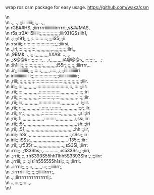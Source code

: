 wrap ros csm package for easy usage.
https://github.com/waxz/csm

\n                                                                    
\n            .,,       .,:;;iiiiiiiii;;:,,.     .,,                   
\n          rGB##HS,.;iirrrrriiiiiiiiiirrrrri;,s&##MAS,                
\n         r5s;:r3AH5iiiii;;;;;;;;;;;;;;;;iiirXHGSsiih1,               
\n            .;i;;s91;;;;;;::::::::::::;;;;iS5;;;ii:                  
\n          :rsriii;;r::::::::::::::::::::::;;,;;iiirsi,               
\n       .,iri;;::::;;;;;;::,,,,,,,,,,,,,..,,;;;;;;;;iiri,,.           
\n    ,9BM&,            .,:;;:,,,,,,,,,,,hXA8:            ..,,,.       
\n   ,;&@@#r:;;;;;::::,,.   ,r,,,,,,,,,,iA@@@s,,:::;;;::,,.   .;.      
\n    :ih1iii;;;;;::::;;;;;;;:,,,,,,,,,,;i55r;;;;;;;;;iiirrrr,..       
\n   .ir;;iiiiiiiiii;;;;::::::,,,,,,,:::::,,:;;;iiiiiiiiiiiiri         
\n   iriiiiiiiiiiiiiiii;;;::::::::::::::::;;;iiiiiiiiiiiiiiiir;        
\n  ,riii;;;;;;;;;;;;;:::::::::::::::::::::::;;;;;;;;;;;;;;iiir.       
\n  iri;;;::::,,,,,,,,,,:::::::::::::::::::::::::,::,,::::;;iir:       
\n .rii;;::::,,,,,,,,,,,,:::::::::::::::::,,,,,,,,,,,,,::::;;iri       
\n ,rii;;;::,,,,,,,,,,,,,:::::::::::,:::::,,,,,,,,,,,,,:::;;;iir.      
\n ,rii;;i::,,,,,,,,,,,,,:::::::::::::::::,,,,,,,,,,,,,,::i;;iir.      
\n ,rii;;r::,,,,,,,,,,,,,:,:::::,:,:::::::,,,,,,,,,,,,,::;r;;iir.      
\n .rii;;rr,:,,,,,,,,,,,,,,:::::::::::::::,,,,,,,,,,,,,:,si;;iri       
\n  ;rii;:1i,,,,,,,,,,,,,,,,,,:::::::::,,,,,,,,,,,,,,,:,ss:;iir:       
\n  .rii;;;5r,,,,,,,,,,,,,,,,,,,,,,,,,,,,,,,,,,,,,,,,,,sh:;;iri        
\n   ;rii;:;51,,,,,,,,,,,,,,,,,,,,,,,,,,,,,,,,,,,,,,.:hh:;;iir,        
\n    irii;::hSr,.,,,,,,,,,,,,,,,,,,,,,,,,,,,,,,,,.,sSs:;;iir:         
\n     irii;;:iSSs:.,,,,,,,,,,,,,,,,,,,,,,,,,,,..:135;:;;iir:          
\n      ;rii;;:,r535r:...,,,,,,,,,,,,,,,,,,..,;sS35i,;;iirr:           
\n       :rrii;;:,;1S3Shs;:,............,:is533Ss:,;;;iiri,            
\n        .;rrii;;;:,;rhS393S55hh11hh5S3393Shr:,:;;;iirr:              
\n          .;rriii;;;::,:;is1h555555h1si;:,::;;;iirri:.               
\n            .:irrrii;;;;;:::,,,,,,,,:::;;;;iiirrr;,                  
\n               .:irrrriiiiii;;;;;;;;iiiiiirrrr;,.                    
\n                  .,:;iirrrrrrrrrrrrrrrrri;:.                        
\n                        ..,:::;;;;:::,,.                             
\n/                                                                